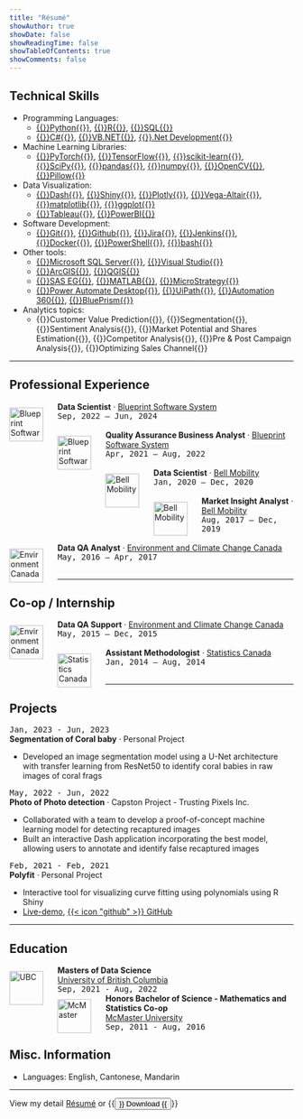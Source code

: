 ```yaml
---
title: "Résumé"
showAuthor: true
showDate: false
showReadingTime: false
showTableOfContents: true
showComments: false
---
```


## Technical Skills

* Programming Languages:
	* [{{<skills>}}Python{{</skills>}}](https://www.python.org/), [{{<skills>}}R{{</skills>}}](https://www.r-project.org/), [{{<skills>}}SQL{{</skills>}}](https://en.wikipedia.org/wiki/SQL)
	* [{{<skills>}}C#{{</skills>}}](https://en.wikipedia.org/wiki/C_Sharp_(programming_language)), [{{<skills>}}VB.NET{{</skills>}}](https://en.wikipedia.org/wiki/Visual_Basic_(.NET)), [{{<skills>}}.Net Development{{</skills>}}](https://dotnet.microsoft.com/en-us/learn/dotnet/what-is-dotnet)
* Machine Learning Libraries:
	* [{{<skills>}}PyTorch{{</skills>}}](https://pytorch.org/), [{{<skills>}}TensorFlow{{</skills>}}](https://www.tensorflow.org/), [{{<skills>}}scikit-learn{{</skills>}}](https://scikit-learn.org/stable/), [{{<skills>}}SciPy{{</skills>}}](https://scipy.org/), [{{<skills>}}pandas{{</skills>}}](https://pandas.pydata.org/), [{{<skills>}}numpy{{</skills>}}](https://numpy.org/), [{{<skills>}}OpenCV{{</skills>}}](https://opencv.org/), [{{<skills>}}Pillow{{</skills>}}](https://pillow.readthedocs.io/en/stable/)
* Data Visualization: 
	* [{{<skills>}}Dash{{</skills>}}](https://dash.plotly.com/), [{{<skills>}}Shiny{{</skills>}}](https://www.rstudio.com/products/shiny/), [{{<skills>}}Plotly{{</skills>}}](https://plotly.com/), [{{<skills>}}Vega-Altair{{</skills>}}](https://altair-viz.github.io/), [{{<skills>}}matplotlib{{</skills>}}](https://matplotlib.org/), [{{<skills>}}ggplot{{</skills>}}](https://ggplot2.tidyverse.org/index.html)
	* [{{<skills>}}Tableau{{</skills>}}](https://www.tableau.com/), [{{<skills>}}PowerBI{{</skills>}}](https://www.microsoft.com/en-ca/power-platform/products/power-bi/desktop)
* Software Development:
	* [{{<skills>}}Git{{</skills>}}](https://git-scm.com/), [{{<skills>}}Github{{</skills>}}](https://github.com/stevenlio88), [{{<skills>}}Jira{{</skills>}}](https://www.atlassian.com/software/jira), [{{<skills>}}Jenkins{{</skills>}}](https://www.jenkins.io/), [{{<skills>}}Docker{{</skills>}}](https://www.docker.com/), [{{<skills>}}PowerShell{{</skills>}}](https://learn.microsoft.com/en-us/powershell/), [{{<skills>}}bash{{</skills>}}](https://www.gnu.org/software/bash/)
* Other tools:
	* [{{<skills>}}Microsoft SQL Server{{</skills>}}](https://en.wikipedia.org/wiki/Microsoft_SQL_Server), [{{<skills>}}Visual Studio{{</skills>}}](https://visualstudio.microsoft.com/)
	* [{{<skills>}}ArcGIS{{</skills>}}](https://www.arcgis.com/index.html), [{{<skills>}}QGIS{{</skills>}}](https://www.qgis.org/en/site/)
	* [{{<skills>}}SAS EG{{</skills>}}](https://www.sas.com/en_ca/home.html), [{{<skills>}}MATLAB{{</skills>}}](https://www.mathworks.com/products/matlab.html), [{{<skills>}}MicroStrategy{{</skills>}}](https://www.microstrategy.com/)
	* [{{<skills>}}Power Automate Desktop{{</skills>}}](https://www.microsoft.com/en-ca/power-platform/products/power-automate), [{{<skills>}}UiPath{{</skills>}}](https://www.uipath.com/), [{{<skills>}}Automation 360{{</skills>}}](https://www.automationanywhere.com/products/automation-360), [{{<skills>}}BluePrism{{</skills>}}](https://www.blueprism.com/)
* Analytics topics:
	* {{<skills>}}Customer Value Prediction{{</skills>}}, {{<skills>}}Segmentation{{</skills>}}, {{<skills>}}Sentiment Analysis{{</skills>}}, {{<skills>}}Market Potential and Shares Estimation{{</skills>}}, {{<skills>}}Competitor Analysis{{</skills>}}, {{<skills>}}Pre & Post Campaign Analysis{{</skills>}}, {{<skills>}}Optimizing Sales Channel{{</skills>}}
	
------

## Professional Experience
<div>
	<div>
	<a href="https://www.blueprintsys.com/">
		<img src="/experiences/jobs/bp.jpeg" alt="Blueprint Software System" width="60px" class="rounded-md" style="float: left; margin: 10px 5% 0 0;" />
	</a>
	<b>Data Scientist</b> · <a href="https://www.blueprintsys.com/">Blueprint Software System</a><br>
	<kbd>Sep, 2022 – Jun, 2024</kbd>
	</div>
</div>
<br>

<div>
<a href="https://www.blueprintsys.com/">
	<img src="/experiences/jobs/bp.jpeg" alt="Blueprint Software System" width="60px" class="rounded-md" style="float: left; margin: 10px 5% 0 0;" />
</a>
<b>Quality Assurance Business Analyst</b> · <a href="https://www.blueprintsys.com/">Blueprint Software System</a><br>
<kbd>Apr, 2021 – Aug, 2022</kbd>
</div>
<br>

<div>
<a href="https://www.bell.ca/Mobility">
	<img src="/experiences/jobs/bell.jpeg" alt="Bell Mobility" width="60px" class="rounded-md" style="float: left; margin: 10px 5% 0 0;" />
</a>
<b>Data Scientist</b> · <a href="https://www.bell.ca/Mobility/">Bell Mobility</a><br>
<kbd>Jan, 2020 – Dec, 2020</kbd>
</div>
<br>

<div>
<a href="https://www.bell.ca/Mobility">
	<img src="/experiences/jobs/bell.jpeg" alt="Bell Mobility" width="60px" class="rounded-md" style="float: left; margin: 10px 5% 0 0;" />
</a>
<b>Market Insight Analyst</b> · <a href="https://www.bell.ca/Mobility/">Bell Mobility</a><br>
<kbd>Aug, 2017 – Dec, 2019</kbd>
</div>
<br>

<div>
<a href="https://weather.gc.ca/canada_e.html">
	<img src="/experiences/jobs/ecc.jpeg" alt="Environment Canada" width="60px" class="rounded-md" style="float: left; margin: 10px 5% 0 0;" />
</a>
<b>Data QA Analyst</b> · <a href="https://weather.gc.ca/canada_e.html">Environment and Climate Change Canada</a><br>
<kbd>May, 2016 – Apr, 2017</kbd>
</div>
<br>


------

## Co-op / Internship
<div>
<a href="https://weather.gc.ca/canada_e.html">
	<img src="/experiences/jobs/ecc.jpeg" alt="Environment Canada" width="60px" class="rounded-md" style="float: left; margin: 10px 5% 0 0;" />
</a>
<b>Data QA Support</b> · <a href="https://weather.gc.ca/canada_e.html">Environment and Climate Change Canada</a><br>
<kbd>May, 2015 – Dec, 2015</kbd>
</div>
<br>

<div>
<a href="https://www.statcan.gc.ca/en/start">
	<img src="/experiences/jobs/sc.jpeg" alt="Statistics Canada" width="60px" class="rounded-md" style="float: left; margin: 10px 5% 0 0;" />
</a>
<b>Assistant Methodologist</b> · <a href="https://www.statcan.gc.ca/en/start">Statistics Canada</a><br>
<kbd>Jan, 2014 – Aug, 2014</kbd>
</div>
<br>


------

## Projects

<kbd>Jan, 2023 - Jun, 2023</kbd><br>
<b>Segmentation of Coral baby</b> · Personal Project
* Developed an image segmentation model using a U-Net architecture with transfer learning from ResNet50 to identify coral babies in raw images of coral frags

<kbd>May, 2022 - Jun, 2022</kbd><br>
<b>Photo of Photo detection</b> · Capston Project - Trusting Pixels Inc.<br>
* Collaborated with a team to develop a proof-of-concept machine learning model for detecting recaptured images
* Built an interactive Dash application incorporating the best model, allowing users to annotate and identify false recaptured images

<kbd>Feb, 2021 - Feb, 2021</kbd><br>
<b>Polyfit</b> · Personal Project
* Interactive tool for visualizing curve fitting using polynomials using R Shiny
* [Live-demo](http://stevenlio.shinyapps.io/polyfit), [{{< icon "github" >}} GitHub](https://github.com/stevenlio88/Polyfit)

------

## Education

<div>
    <a href="https://masterdatascience.ubc.ca/">
        <img src="/experiences/jobs/ubc.jpeg" alt="UBC" width="60px" class="rounded-md" style="float: left; margin: 10px 5% 0 0;" />
    </a>
    <b>Masters of Data Science</b><br>
	<a href="https://masterdatascience.ubc.ca/">University of British Columbia</a><br>
	<kbd>Sep, 2021 - Aug, 2022</kbd><br>

<div>
    <a href="https://scce.science.mcmaster.ca/">
        <img src="/experiences/jobs/mc.jpeg" alt="McMaster" width="60px" class="rounded-md" style="float: left; margin: 10px 5% 0 0;" />
    </a>
    <b>Honors Bachelor of Science - Mathematics and Statistics Co-op</b><br>
	<a href="https://scce.science.mcmaster.ca/">McMaster University</a><br>
	<kbd>Sep, 2011 - Aug, 2016</kbd><br>
</div>

## Misc. Information

* Languages: English, Cantonese, Mandarin

------
View my detail [Résumé](/experiences/Steven_Lio_Resume.pdf) or 
{{<button href="/experiences/Steven_Lio_Resume.pdf" download="Steven_Lio_Resume" target="_self">}}
Download
{{</button>}}